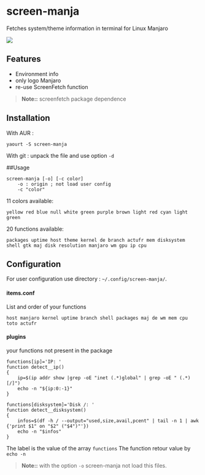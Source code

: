 # screen-manja

Fetches system/theme information in terminal for Linux Manjaro

![](https://lut.im/w0p40Ncc/z0kNgjyJ)

## Features

- Environment info
- only logo Manjaro
- re-use ScreenFetch function

>**Note::** screenfetch package dependence

## Installation
With AUR :

    yaourt -S screen-manja

With git :
unpack the file and use option `-d`

##Usage

    screen-manja [-o] [-c color]
    	-o : origin ; not load user config
    	-c "color"

 11 colors available:
 
 `yellow red blue null white green purple brown light red cyan light green`

 20 functions available:
 
 `packages uptime host theme kernel de branch actufr mem disksystem shell gtk maj disk resolution manjaro wm gpu ip cpu`


## Configuration

For user configuration use directory : `~/.config/screen-manja/`.

#### items.conf
List and order of your functions

    host manjaro kernel uptime branch shell packages maj de wm mem cpu toto actufr
#### plugins
your functions not present in the package

    functions[ip]='IP: '
    function detect__ip()
    {
        ip=$(ip addr show |grep -oE "inet (.*)global" | grep -oE " (.*)[/]")
        echo -n "${ip:0:-1}"
    }
    
    functions[disksystem]='Disk /: '
    function detect__disksystem()
    {
        infos=$(df -h / --output="used,size,avail,pcent" | tail -n 1 | awk {'print $1" on "$2" ("$4")"'})
        echo -n "$infos"
    }

The label is the value of the array `functions`
The function retour value by `echo -n`

>**Note::** with the option `-o` screen-manja not load this files.
